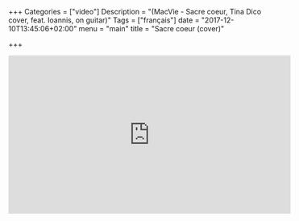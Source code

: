 +++
Categories = ["video"]
Description = "(MacVie - Sacre coeur, Tina Dico cover, feat. Ioannis, on guitar)"
Tags = ["français"]
date = "2017-12-10T13:45:06+02:00"
menu = "main"
title = "Sacre coeur (cover)"

+++


<iframe width="560" height="315" src="https://youtu.be/Jq-Hsg07E5Q" frameborder="0" allowfullscreen></iframe>



